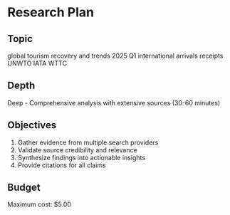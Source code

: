 # Research Plan

## Topic
global tourism recovery and trends 2025 Q1 international arrivals receipts UNWTO IATA WTTC

## Depth
Deep - Comprehensive analysis with extensive sources (30-60 minutes)

## Objectives
1. Gather evidence from multiple search providers
2. Validate source credibility and relevance
3. Synthesize findings into actionable insights
4. Provide citations for all claims

## Budget
Maximum cost: $5.00
